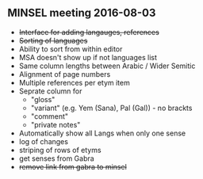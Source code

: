 MINSEL meeting 2016-08-03
-------------------------

- ~~Interface for adding langauges, references~~
- ~~Sorting of languages~~
- Ability to sort from within editor
- MSA doesn't show up if not languages list
- Same column lengths between Arabic / Wider Semitic
- Alignment of page numbers
- Multiple references per etym item
- Seprate column for
  - "gloss"
  - "variant" (e.g. Yem (Sana), Pal (Gal)) - no brackts
  - "comment"
  - "private notes"
- Automatically show all Langs when only one sense
- log of changes
- striping of rows of etyms
- get senses from Gabra
- ~~remove link from gabra to minsel~~
